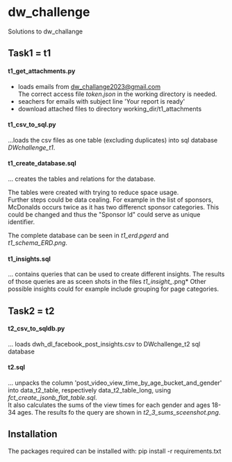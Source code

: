 # dw_challenge
Solutions to dw_challange
## Task1 = t1
#### t1_get_attachments.py
- loads emails from dw_challange2023@gmail.com  
The correct access file *token.json* in the working directory is needed.
- seachers for emails with subject line 'Your report is ready' 
- download attached files to directory working_dir/t1_attachments 

#### t1_csv_to_sql.py 
...loads the csv files as one table (excluding duplicates) into sql database *DWchallenge_t1*.

#### t1_create_database.sql 
... creates the tables and relations for the database.  

The tables were created with trying to reduce space usage.   
Further steps could be data cealing. For example in the list of sponsors, McDonalds occurs twice as it has two differenct sponsor categories. This could be changed  and thus the "Sponsor Id" could serve as unique identifier.

The complete database can be seen in *t1_erd.pgerd* and *t1_schema_ERD.png*.

#### t1_insights.sql
... contains queries that can be used to create different insights.
The results of those queries are as sceen shots in the files *t1_insight_*.png*
Other possible insights could for example include grouping for page categories.

## Task2 = t2
#### t2_csv_to_sqldb.py
... loads dwh_dl_facebook_post_insights.csv to DWchallenge_t2 sql database

#### t2.sql
... unpacks the column 'post_video_view_time_by_age_bucket_and_gender' into data_t2_table, respectively data_t2_table_long, using *fct_create_jsonb_flat_table.sql*.  
It also calculates the sums of the view times for each gender and ages 18-34 ages. The results fo the query are shown in *t2_3_sums_sceenshot.png*.

## Installation
The packages required can be installed with:
pip install -r requirements.txt
